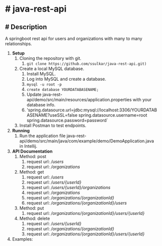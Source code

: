 # # java-rest-api
## # Description #
A springboot rest api for users and organizations with many to many relationships.

1. **Setup**
	1. Cloning the repository with git.
		1. `git clone https://github.com/ssulkar/java-rest-api.git)`
	2. Create a local MySQL database.
		1. Install MySQL.
		2. Log into MySQL and create a database.
		1. `mysql -u root -p`
		2. `create database YOURDATABASENAME;`
    	3. Update java-rest-api/demo/src/main/resources/application.properties with your database info.
      	1. 'spring.datasource.url=jdbc:mysql://localhost:3306/YOURDATABASENAME?useSSL=false
         spring.datasource.username=root
         spring.datasource.password=password`
	3. Install Postman to test endpoints.
2. **Running**
	1. Run the application file java-rest-api/demo/src/main/java/com/example/demo/DemoApplication.java in Intellij.
3. **API Documentation**
	1. Method: post
		1. request url: */users*
		2. request url: */organizations*
	2. Method: get
		1. request url: */users*
		2. request url: */users/{userId}*
		3. request url: */users/{userId}/organizations*
		4. request url: */organizations*
		5. request url: */organizations/{organizationId}*
		6. request url: */organizations/{organizationId}/users*
	3. Method: put
		1. request url: */organizations/{organizationId}/users/{userId}*
	4. Method: delete
		1. request url: */users/{userId}*
		2. request url: */organizations/{organizationId}*
		3. request url: */organizations/{organizationId}/users/{userId}*
4. Examples:
